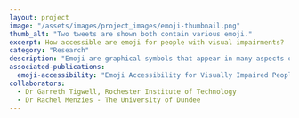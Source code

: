 ```yaml
---
layout: project
image: "/assets/images/project_images/emoji-thumbnail.png"
thumb_alt: "Two tweets are shown both contain various emoji."
excerpt: How accessible are emoji for people with visual impairments?
category: "Research"
description: "Emoji are graphical symbols that appear in many aspects of our lives. Worldwide, around 36 million people are blind and 217 million have a moderate to severe visual impairment. This portion of the population may use and encounter emoji, yet it is unclear what accessibility challenges emoji introduce. We first conducted an online survey with 58 visually impaired participants to understand how they use and encounter emoji online, and the challenges they experience. We then conducted 11 interviews with screen reader users to understand more about the challenges reported in our survey findings. Our interview findings demonstrate that technology is both an enabler and a barrier, emoji descriptors can hinder communication, and therefore the use of emoji impacts social interaction. Using our findings from both studies, we propose best practice when using emoji and recommendations to improve the future accessibility of emoji for visually impaired people."
associated-publications:
  emoji-accessibility: "Emoji Accessibility for Visually Impaired People"
collaborators:
  - Dr Garreth Tigwell, Rochester Institute of Technology
  - Dr Rachel Menzies - The University of Dundee
---
```

